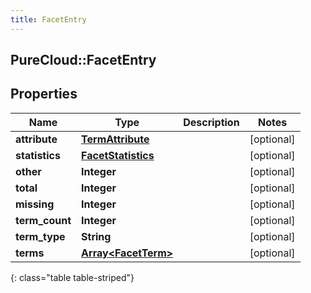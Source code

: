 ```yaml
---
title: FacetEntry
---
```

## PureCloud::FacetEntry

## Properties

|Name | Type | Description | Notes|
|------------ | ------------- | ------------- | -------------|
| **attribute** | [**TermAttribute**](TermAttribute.html) |  | [optional] |
| **statistics** | [**FacetStatistics**](FacetStatistics.html) |  | [optional] |
| **other** | **Integer** |  | [optional] |
| **total** | **Integer** |  | [optional] |
| **missing** | **Integer** |  | [optional] |
| **term_count** | **Integer** |  | [optional] |
| **term_type** | **String** |  | [optional] |
| **terms** | [**Array&lt;FacetTerm&gt;**](FacetTerm.html) |  | [optional] |
{: class="table table-striped"}


